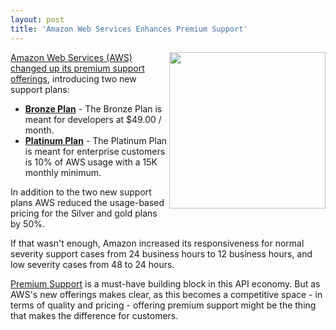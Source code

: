 ```yaml
---
layout: post
title: 'Amazon Web Services Enhances Premium Support'
---
```

<a href="http://aws.amazon.com/ec2/" target="_blank"><img src="http://kinlane-productions.s3.amazonaws.com/AWS_LOGO_CMYK.jpg" alt="" width="250" align="right" /></a><a href="http://aws.typepad.com/aws/2011/01/aws-premium-support-lower-prices-and-new-plans.html" target="_blank">Amazon Web Services (AWS) changed up its premium support offerings</a>, introducing two new support plans:
<ul class="mainlist">
	<li><a href="http://aws.amazon.com/premiumsupport/"><strong>Bronze Plan</strong></a> - The Bronze Plan is meant for developers at $49.00 / month.</li>
	<li><a href="http://aws.amazon.com/premiumsupport/"><strong>Platinum Plan</strong></a> - The Platinum Plan is meant for enterprise customers is 10% of AWS usage with a 15K monthly minimum.</li>
</ul>
In addition to the two new support plans AWS reduced the usage-based pricing for the Silver and gold plans by 50%.<p></p>
If  that wasn't enough, Amazon increased its responsiveness for normal  severity support cases from 24 business hours to 12 business hours, and  low severity cases from 48 to 24 hours.<p></p>
<a href="http://www.apievangelist.com/ecosystem-building-blocks-detail.php?Building_Block_ID=202" target="_blank">Premium Support</a> is a must-have building block in this API economy. But as  AWS's new offerings makes clear, as this becomes a competitive space -  in terms of quality and pricing - offering premium support might be the  thing that makes the difference for customers.